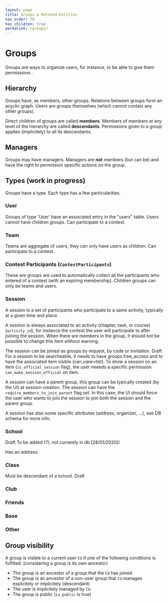 ```yaml
---
layout: page
title: Groups & Related Entities
nav_order: 70
has_children: true
permalink: /groups/
---
```


# Groups

Groups are ways to organize users, for instance, to be able to give them permissions .

## Hierarchy

Groups have, as members, other groups. Relations between groups form an acyclic graph. Users are groups themselves (which cannot contain any other groups).

Direct children of groups are called **members**. Members of members at any level of the hierarchy are called **descendants**. Permissions given to a group applies (implicitely) to all its descendants.

## Managers

Groups may have managers. Managers are **not** members (but can be) and have the right to permission specific actions on the group.

## Types (work in progress)

Groups have a type. Each type has a few particularities.

### User

Groups of type 'User' have an associated entry in the "users" table. Users cannot have children groups.
Can participate to a contest.

### Team

Teams are aggregate of users, they can only have users as children.
Can participate to a contest.

### Contest Participants (`ContestParticipants`)

These are groups are used to automatically collect all the participants who entered of a contest (with an expiring membership). Children groups can only be teams and users.

### Session

A session is a set of participants who participate to a same activity, typically at a given time and place.

A session is always associated to an activity (chapter, task, or course) (`activity_id`), for instance the contest the user will participate to after joining the session. When there are members in the group, it should not be possible to change this item without warning.

The session can be joined as groups by request, by code or invitation. <span class="label label-yellow">Draft</span>  For a session to be searcheable, it needs to have groups.free_access and to have the associated item visible (can_view>list). To show a session on an item (`is_official_session` flag), the user neeeds a specific permission `can_make_session_official` on item.

A session can have a parent group, this group can be typically created (by the UI) at session creation. The session can have the `require_members_to_join_parent` flag set. In this case, the UI should force the user who wants to join the session to join both the session and the parent group.

A session has also some specific attributes (address, organizer, ...), see DB schema for more info.

### School

<span class="label label-yellow">Draft</span> To be added (?), not currently in db [28/01/2020])

Has an address.

### Class

Must be descendant of a school. <span class="label label-yellow">Draft</span>

### Club

### Friends

### Base

### Other


## Group visibility

A group is visible to a current user `CU` if one of the following conditions is fulfilled: (considering a group is its own ancestor)
- The group is an ancestor of a group that the `CU` has joined
- The group is an ancestor of a non-user group that `CU` manages explicitely or implicitely (descendant)
- The user is implicitely managed by `CU`.
- The group is public (`is_public` is true)
